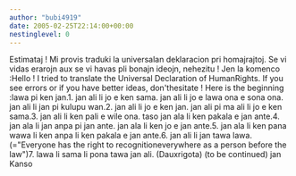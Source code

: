 ```yaml
---
author: "bubi4919"
date: 2005-02-25T22:14:00+00:00
nestinglevel: 0
---
```

Estimataj ! Mi provis traduki la universalan deklaracion pri homajrajtoj. Se vi vidas erarojn aux se vi havas pli bonajn ideojn, nehezitu ! Jen la komenco :Hello ! I tried to translate the Universal Declaration of HumanRights. If you see errors or if you have better ideas, don'thesitate ! Here is the beginning :lawa pi ken jan.1. jan ali li jo e ken sama. jan ali li jo e lawa ona e sona ona. jan ali li jan pi kulupu wan.2. jan ali li jo e ken jan. jan ali pi ma ali li jo e ken sama.3. jan ali li ken pali e wile ona. taso jan ala li ken pakala e jan ante.4. jan ala li jan anpa pi jan ante. jan ala li ken jo e jan ante.5. jan ala li ken pana wawa li ken anpa li ken pakala e jan ante.6. jan ali li jan tawa lawa.(="Everyone has the right to recognitioneverywhere as a person before the law")7. lawa li sama li pona tawa jan ali. (Dauxrigota) (to be continued) jan Kanso